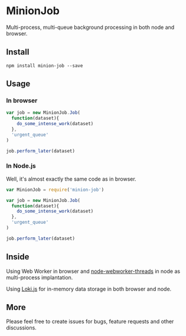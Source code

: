 # MinionJob

Multi-process, multi-queue background processing in both node and browser.

## Install

```
npm install minion-job --save
```

## Usage

### In browser
```javascript
var job = new MinionJob.Job(
  function(dataset){
    do_some_intense_work(dataset)
  },
  'urgent_queue'
)

job.perform_later(dataset)
```

### In Node.js

Well, it's almost exactly the same code as in browser.

```javascript
var MinionJob = require('minion-job')

var job = new MinionJob.Job(
  function(dataset){
    do_some_intense_work(dataset)
  },
  'urgent_queue'
)

job.perform_later(dataset)
```

## Inside

Using Web Worker in browser and [node-webworker-threads](https://github.com/audreyt/node-webworker-threads) in node as multi-process implantation.

Using [Loki.js](http://lokijs.org/) for in-memory data storage in both browser and node.

## More

Please feel free to create issues for bugs, feature requests and other discussions.
